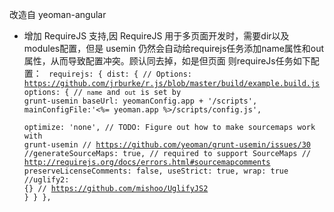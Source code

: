 改造自 yeoman-angular 

  * 增加 RequireJS 支持,因 RequireJS 用于多页面开发时，需要dir以及modules配置，但是 usemin 仍然会自动给requirejs任务添加name属性和out属性，从而导致配置冲突。顾认同去掉，如是但页面 则requireJs任务如下配置：
  	<code>
		requirejs: {
          dist: {
              // Options: https://github.com/jrburke/r.js/blob/master/build/example.build.js
              options: {
                  // `name` and `out` is set by grunt-usemin
                  baseUrl: yeomanConfig.app + '/scripts',
                  mainConfigFile:'<%= yeoman.app %>/scripts/config.js',              
                  optimize: 'none',
                  // TODO: Figure out how to make sourcemaps work with grunt-usemin
                  // https://github.com/yeoman/grunt-usemin/issues/30
                  //generateSourceMaps: true,
                  // required to support SourceMaps
                  // http://requirejs.org/docs/errors.html#sourcemapcomments
                  preserveLicenseComments: false,
                  useStrict: true,
                  wrap: true
                  //uglify2: {} // https://github.com/mishoo/UglifyJS2
              }
          }
      },
  	</code> 